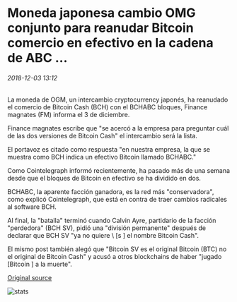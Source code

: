 # Moneda japonesa cambio OMG conjunto para reanudar Bitcoin comercio en efectivo en la cadena de ABC ...

###### 2018-12-03 13:12

La moneda de OGM, un intercambio cryptocurrency japonés, ha reanudado el comercio de Bitcoin Cash (BCH) con el BCHABC bloques, Finance magnates (FM) informa el 3 de diciembre.

Finance magnates escribe que "se acercó a la empresa para preguntar cuál de las dos versiones de Bitcoin Cash" el intercambio será la lista.

El portavoz es citado como respuesta "en nuestra empresa, la que se muestra como BCH indica un efectivo Bitcoin llamado BCHABC."

Como Cointelegraph informó recientemente, ha pasado más de una semana desde que el bloques de Bitcoin en efectivo se ha dividido en dos.

BCHABC, la aparente facción ganadora, es la red más "conservadora", como explicó Cointelegraph, que está en contra de traer cambios radicales al software BCH.

Al final, la "batalla" terminó cuando Calvin Ayre, partidario de la facción "perdedora" (BCH SV), pidió una "división permanente" después de declarar que BCH SV "ya no quiere \ [s \] el nombre Bitcoin Cash".

El mismo post también alegó que "Bitcoin SV es el original Bitcoin (BTC) no el original de Bitcoin Cash" y acusó a otros blockchains de haber "jugado [Bitcoin \] a la muerte".

[Original source](https://cointelegraph.com/news/japanese-exchange-gmo-coin-set-to-resume-bitcoin-cash-trading-on-abcs-chain)

![stats](https://c.statcounter.com/11760860/0/a89fa40b/1/ "stats")